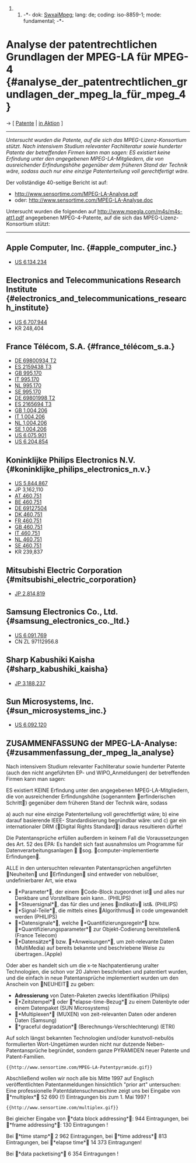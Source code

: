 1.  1.  -\*- dok: [SwxaiMpeg](SwxaiMpeg "wikilink"); lang: de; coding:
        iso-8859-1; mode: fundamental; -\*-

# Analyse der patentrechtlichen Grundlagen der MPEG-LA für MPEG-4 {#analyse_der_patentrechtlichen_grundlagen_der_mpeg_la_für_mpeg_4}

-\> \[ [ Patente](SwpatpiktaDe "wikilink") \| [ in
Aktion](SwpikxraniDe "wikilink") \]

------------------------------------------------------------------------

*Untersucht wurden die Patente, auf die sich das MPEG-Lizenz-Konsortium
stützt. Nach intensivem Studium relevanter Fachliteratur sowie hunderter
Patente der betreffenden Firmen kann man sagen: ES existiert keine
Erfindung unter den angegebenen MPEG-LA-Mitgliedern, die von
ausreichender Erfindungshöhe gegenüber dem früheren Stand der Technik
wäre, sodass auch nur eine einzige Patenterteilung voll gerechtfertigt
wäre.*

Der vollständige 40-seitige Bericht ist auf:

-   <http://www.sensortime.com/MPEG-LA-Analyse.pdf>
-   oder: <http://www.sensortime.com/MPEG-LA-Analyse.doc>

Untersucht wurden die folgenden auf
<http://www.mpegla.com/m4s/m4s-att1.pdf> angegebenen MPEG-4-Patente, auf
die sich das MPEG-Lizenz-Konsortium stützt:

------------------------------------------------------------------------

## Apple Computer, Inc. {#apple_computer_inc.}

-   [US
    6,134,234](http://www.sensortime.com/US6134243_Apple.pdf "wikilink")

## Electronics and Telecommunications Research Institute {#electronics_and_telecommunications_research_institute}

-   [US
    6,707,944](http://www.sensortime.com/US6707944_ETRI.pdf "wikilink")
-   KR 248,404

## France Télécom, S.A. {#france_télécom_s.a.}

-   [DE 69800934
    T2](http://www.sensortime.com/DE069800934_France_Telecom.pdf "wikilink")
-   [ES 2159438
    T3](http://www.sensortime.com/EP0995170B1_France_Telecom.pdf "wikilink")
-   [GB
    995,170](http://www.sensortime.com/EP0995170B1_France_Telecom.pdf "wikilink")
-   [IT
    995,170](http://www.sensortime.com/EP0995170B1_France_Telecom.pdf "wikilink")
-   [NL
    995,170](http://www.sensortime.com/EP0995170B1_France_Telecom.pdf "wikilink")
-   [SE
    995,170](http://www.sensortime.com/EP0995170B1_France_Telecom.pdf "wikilink")
-   [DE 69801998
    T2](http://www.sensortime.com/DE69801998C0_France_Telecom.pdf "wikilink")
-   [ES 2165694
    T3](http://www.sensortime.com/WO0034912A1_France_Telecom.pdf "wikilink")
-   [GB
    1,004,206](http://www.sensortime.com/WO0034912A1_France_Telecom.pdf "wikilink")
-   [IT
    1,004,206](http://www.sensortime.com/WO0034912A1_France_Telecom.pdf "wikilink")
-   [NL
    1,004,206](http://www.sensortime.com/WO0034912A1_France_Telecom.pdf "wikilink")
-   [SE
    1,004,206](http://www.sensortime.com/WO0034912A1_France_Telecom.pdf "wikilink")
-   [US
    6,075,901](http://www.sensortime.com/US6075901_France_Telecom.pdf "wikilink")
-   [US
    6,204,854](http://www.sensortime.com/US6075901_France_Telecom.pdf "wikilink")

## Koninklijke Philips Electronics N.V. {#koninklijke_philips_electronics_n.v.}

-   [US
    5,844,867](http://www.sensortime.com/US05844867_Philips.pdf "wikilink")
-   JP 3,162,110
-   [AT
    460,751](http://www.sensortime.com/EP0460751B2_Philips.pdf "wikilink")
-   [BE
    460,751](http://www.sensortime.com/EP0460751B2_Philips.pdf "wikilink")
-   [DE
    69127504](http://www.sensortime.com/DE69127504C0_Philips.pdf "wikilink")
-   [DK
    460,751](http://www.sensortime.com/EP0460751B2_Philips.pdf "wikilink")
-   [FR
    460,751](http://www.sensortime.com/EP0460751B2_Philips.pdf "wikilink")
-   [GB
    460,751](http://www.sensortime.com/EP0460751B2_Philips.pdf "wikilink")
-   [IT
    460,751](http://www.sensortime.com/EP0460751B2_Philips.pdf "wikilink")
-   [NL
    460,751](http://www.sensortime.com/EP0460751B2_Philips.pdf "wikilink")
-   [SE
    460,751](http://www.sensortime.com/EP0460751B2_Philips.pdf "wikilink")
-   KR 239,837

## Mitsubishi Electric Corporation {#mitsubishi_electric_corporation}

-   [JP
    2,814,819](http://www.sensortime.com/JP05236009A2_Mitsubishi.doc "wikilink")

## Samsung Electronics Co., Ltd. {#samsung_electronics_co._ltd.}

-   [US
    6,091,769](http://www.sensortime.com/US6091769_Samsung.pdf "wikilink")
-   CN ZL 97112956.8

## Sharp Kabushiki Kaisha {#sharp_kabushiki_kaisha}

-   [JP
    3,188,237](http://www.sensortime.com/JP11122497A2_Sharp.doc "wikilink")

## Sun Microsystems, Inc. {#sun_microsystems_inc.}

-   [US
    6,092,120](http://www.sensortime.com/US6092120_SUN.pdf "wikilink")

## ZUSAMMENFASSUNG der MPEG-LA-Analyse: {#zusammenfassung_der_mpeg_la_analyse}

Nach intensivem Studium relevanter Fachliteratur sowie hunderter Patente
(auch den nicht angeführten EP- und WIPO_Anmeldungen) der betreffenden
Firmen kann man sagen:

ES existiert KEINE Erfindung unter den angegebenen MPEG-LA-Mitgliedern,
die von ausreichender Erfindungshöhe (sogenanntem erfinderischen
Schritt) gegenüber dem früheren Stand der Technik wäre, sodass

a\) auch nur eine einzige Patenterteilung voll gerechtfertigt wäre; b)
eine darauf basierende IEEE- Standardisierung begründbar wäre: und c)
gar ein internationaler DRM (Digital Rights Standard) daraus
resultieren dürfte!

Die Patentansprüche erfüllen außerdem in keinem Fall die Voraussetzungen
des Art. 52 des EPA: Es handelt sich fast ausnahmslos um Programme für
Datenverarbeitungsanlagen  sog. computer-implementierte Erfindungen.

ALLE in den untersuchten relevanten Patentansprüchen angeführten
Neuheiten und Erfindungen sind entweder von nebulöser,
undefinierbarer Art, wie etwa

-   \*Parameter\*, der einem Code-Block zugeordnet ist und alles nur
    Denkbare und Vorstellbare sein kann.. (PHILIPS)
-   \*Steuersignal\*, das für dies und jenes indikativ ist&.
    (PHILIPS)
-   \*Signal-Teile\*, die mittels eines Algorithmus in code
    umgewandelt werden (PHILIPS)
-   \*Datensignale\*, welche \*Quantifizierungsregeln\* bzw.
    \*Quantifizierungsparameter\* zur Objekt-Codierung bereitstellen&
    (France Telecom)
-   \*Datensätze\* bzw. \*Anweisungen\*, um zeit-relevante Daten
    (MultiMedia) auf bereits bekannte und beschriebene Weise zu
    übertragen..(Apple)

Oder aber es handelt sich um die x-te Nachpatentierung uralter
Technologien, die schon vor 20 Jahren beschrieben und patentiert wurden,
und die einfach in neue Patentansprüche implementiert wurden um den
Anschein von NEUHEIT zu geben:

-   **Adressierung** von Daten-Paketen zwecks Identifikation (Philips)
-   \*Zeitstempel\* oder \*elapse-time-Bezug\* zu einem Datenbyte
    oder einem Datenpaket (SUN Microsystems)
-   \*Multiplexen\* (MUXEN) von zeit-relevanten Daten oder anderen
    Daten (Samsung)
-   \*graceful degradation\* (Berechnungs-Verschlechterung) (ETRI)

Auf solch längst bekannten Technologien und/oder kunstvoll-nebulös
formulierten Wort-Ungetümen wurden nicht nur dutzende
Neben-Patentansprüche begründet, sondern ganze PYRAMIDEN neuer Patente
und Patent-Familien.

```{=mediawiki}
{{http://www.sensortime.com/MPEG-LA-Patentpyramide.gif}}
```
Abschließend wollen wir noch alle bis Mitte 1997 auf Englisch
veröffentlichten Patentanmeldungen hinsichtlich \"prior art\"
untersuchen: Eine professionelle Patentdatensuchmaschine zeigt uns bei
Eingabe von \*multiplex\* 52 690 (!) Eintragungen bis zum 1. Mai 1997
!

```{=mediawiki}
{{http://www.sensortime.com/multiplex.gif}}
```
Bei gleicher Eingabe von \*data block addressing\*: 944 Eintragungen,
bei \*frame addressing\*: 130 Eintragungen !

Bei \*time stamp\* 2 962 Eintragungen, bei \*time address\* 813
Eintragungen, bei \*elapse time\* 14 373 Eintragungen!

Bei \*data packetising\* 6 354 Eintragungen !
